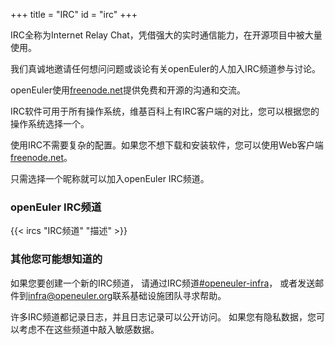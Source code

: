 +++
title = "IRC"
id = "irc"
+++

IRC全称为Internet Relay Chat，凭借强大的实时通信能力，在开源项目中被大量使用。

我们真诚地邀请任何想问问题或谈论有关openEuler的人加入IRC频道参与讨论。

openEuler使用[freenode.net](https://freenode.net/)提供免费和开源的沟通和交流。

IRC软件可用于所有操作系统，维基百科上有IRC客户端的对比，您可以根据您的操作系统选择一个。

使用IRC不需要复杂的配置。如果您不想下载和安装软件，您可以使用Web客户端[freenode.net](https://freenode.net/)。

只需选择一个昵称就可以加入openEuler IRC频道。

### openEuler IRC频道

{{< ircs "IRC频道" "描述" >}}

### 其他您可能想知道的

如果您要创建一个新的IRC频道，
请通过IRC频道[#openeuler-infra](https://webchat.freenode.net/#openeuler)，
或者发送邮件到<infra@openeuler.org>联系基础设施团队寻求帮助。

许多IRC频道都记录日志，并且日志记录可以公开访问。
如果您有隐私数据，您可以考虑不在这些频道中敲入敏感数据。
